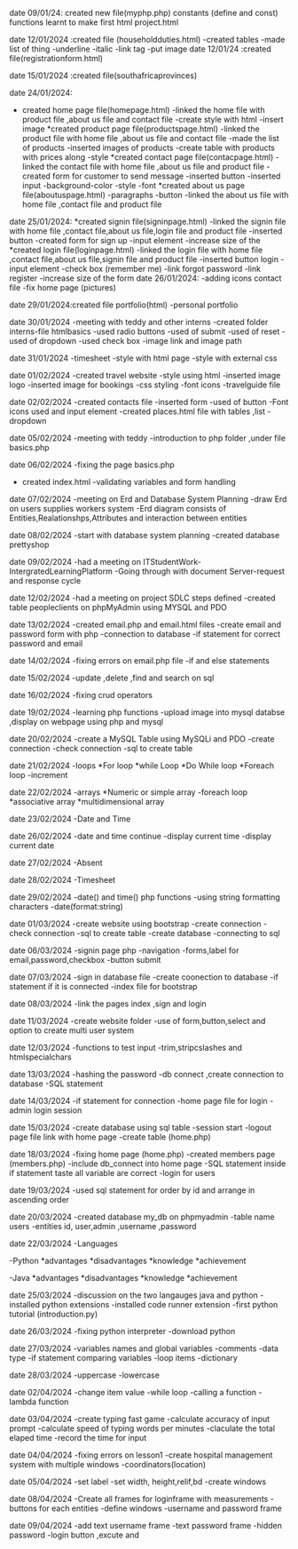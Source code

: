 date 09/01/24: created new file(myphp.php)
constants (define and const)
functions
learnt to make first html project.html

date 12/01/2024 :created file (householdduties.html)
-created tables
-made list of thing
-underline
-italic
-link tag
-put image
date 12/01/24 :created file(registrationform.html)

date 15/01/2024 :created file(southafricaprovinces)

date 24/01/2024:
* created home page file(homepage.html)
   -linked the  home file with product file ,about us file and contact file 
   -create style with html
   -insert image
*created product page file(productspage.html)
   -linked the product file with home file ,about us file and contact file
   -made the list of products
   -inserted images of products
   -create table with products with prices along
   -style
*created contact page file(contacpage.html)
   -linked the contact file with home file ,about us file and product file
   -created form for customer to send message
   -inserted button
   -inserted input
   -background-color
   -style
   -font
*created about us page file(aboutuspage.html)
-paragraphs
-button
-linked the about us file with home file ,contact file and product file

date 25/01/2024:
*created signin file(signinpage.html)
  -linked the signin file with home file ,contact file,about us file,login file and product file
  -inserted button
  -created form for sign up
  -input element
  -increase size of the
*created login file(loginpage.html)
  -linked the login file with home file ,contact file,about us file,signin file and product file
  -inserted button login
  -input element
  -check box (remember me)
  -link forgot password
  -link register
  -increase size of the form
date 26/01/2024:
-adding icons contact file
-fix home page (pictures)

date 29/01/2024:created file portfolio(html)
-personal portfolio

date 30/01/2024
-meeting with teddy and other interns
-created folder interns-file htmlbasics 
-used radio buttons
-used of submit
-used of reset
-used of dropdown
-used check box
-image link and image path

date 31/01/2024
-timesheet
-style with html page
-style with external css

date 01/02/2024
-created travel website
-style using html
-inserted image logo
-inserted image for bookings
-css styling
-font icons
-travelguide file

date 02/02/2024
-created contacts file
-inserted form
-used of button
-Font icons used and input element
-created places.html file with tables ,list
-dropdown

date 05/02/2024
-meeting with teddy
-introduction to php folder ,under file basics.php

date 06/02/2024
-fixing the page basics.php
- created index.html
-validating variables and form handling

date 07/02/2024
-meeting on Erd and Database System Planning
-draw Erd on users supplies workers system
-Erd diagram consists of Entities,Realationshps,Attributes and interaction between entities

date 08/02/2024
-start with database system planning
-created database prettyshop 

date 09/02/2024
-had a meeting on ITStudentWork-IntergratedLearningPlatform
-Going through with document Server-request and response cycle

date 12/02/2024
-had a meeting on project SDLC steps defined
-created table peopleclients on phpMyAdmin using MYSQL and PDO

date 13/02/2024
-created email.php and email.html files
-create email and password form with php
-connection to database
-if statement for correct password and email

date 14/02/2024
-fixing errors on email.php file
-if and else statements

date 15/02/2024
-update ,delete ,find and search on sql

date 16/02/2024
-fixing crud operators 

date 19/02/2024
-learning php functions
-upload image into mysql databse ,display on webpage using php and mysql 

date 20/02/2024
-create a MySQL Table using MySQLi and PDO
-create connection
-check connection 
-sql to create table

date 21/02/2024
-loops
*For loop
*while Loop
*Do While loop
*Foreach loop 
-increment

date 22/02/2024
-arrays
*Numeric or simple array
-foreach loop
*associative array
*multidimensional array

date 23/02/2024
-Date and Time

date 26/02/2024
-date and time continue
-display current time
-display current date

date 27/02/2024
-Absent

date 28/02/2024
-Timesheet

date 29/02/2024
-date() and time() php functions
-using string formatting characters
-date(format:string)

date 01/03/2024
-create website using bootstrap
-create connection
-check connection
-sql to create table
-create database
-connecting to sql

date 06/03/2024
-signin page php
-navigation
-forms,label for email,password,checkbox
-button submit 

date 07/03/2024
-sign in database file
-create coonection to database
-if statement if it is connected
-index file for bootstrap

date 08/03/2024
-link the pages index ,sign and login

date 11/03/2024
-create website folder
-use of form,button,select and option to create multi user system

date 12/03/2024
-functions to test input
-trim,stripcslashes and htmlspecialchars

date 13/03/2024
-hashing the password
-db connect ,create connection to database
-SQL statement

date 14/03/2024
-if statement for connection
-home page file for login
-admin login session

date 15/03/2024
-create database using  sql table
-session start
-logout page file link with home page
-create table (home.php)

date 18/03/2024
-fixing home page (home.php)
-created members page (members.php)
-include db_connect into home page
-SQL statement inside if statement taste all variable are correct
-login for users

date 19/03/2024
-used sql statement for order by id and arrange in ascending order

date 20/03/2024
-created database my_db on phpmyadmin
-table name users
-entities id, user,admin ,username ,password

date 22/03/2024
-Languages

-Python
*advantages
*disadvantages
*knowledge
*achievement

-Java
*advantages
*disadvantages
*knowledge
*achievement

date 25/03/2024
-discussion on the two langauges java and python
-installed python extensions
-installed code runner extension
-first python tutorial (introduction.py)

date 26/03/2024
-fixing python interpreter
-download python

date 27/03/2024
-variables names and global variables
-comments
-data type
-if statement comparing variables
-loop items
-dictionary

date 28/03/2024
-uppercase
-lowercase

date 02/04/2024
-change item value
-while loop
-calling a function
-lambda function

date 03/04/2024
-create typing fast game
-calculate accuracy of input prompt 
-calculate speed of typing words per minutes
-claculate the total elaped time
-record the time for input

date 04/04/2024
-fixing errors on lesson1
-create hospital management system with multiple windows
-coordinators(location)

date 05/04/2024
-set label
-set width, height,relif,bd
-create windows

date 08/04/2024
-Create all frames for loginframe with measurements
-buttons for each entities
-define windows 
-username and password frame 

date 09/04/2024
-add text username frame 
-text password frame
-hidden password 
-login button ,excute and












